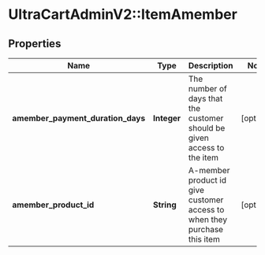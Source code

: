# UltraCartAdminV2::ItemAmember

## Properties
Name | Type | Description | Notes
------------ | ------------- | ------------- | -------------
**amember_payment_duration_days** | **Integer** | The number of days that the customer should be given access to the item | [optional] 
**amember_product_id** | **String** | A-member product id give customer access to when they purchase this item | [optional] 


